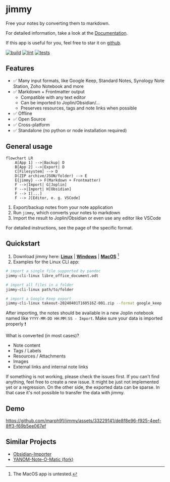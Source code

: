# jimmy

Free your notes by converting them to markdown.

For detailed information, take a look at the [Documentation](https://marph91.github.io/jimmy/).

If this app is useful for you, feel free to star it on [github](https://github.com/marph91/jimmy).

[![build](https://github.com/marph91/jimmy/actions/workflows/build.yml/badge.svg)](https://github.com/marph91/jimmy/actions/workflows/build.yml)
[![lint](https://github.com/marph91/jimmy/actions/workflows/lint.yml/badge.svg)](https://github.com/marph91/jimmy/actions/workflows/lint.yml)
[![tests](https://github.com/marph91/jimmy/actions/workflows/tests.yml/badge.svg)](https://github.com/marph91/jimmy/actions/workflows/tests.yml)

## Features

- ✅ Many input formats, like Google Keep, Standard Notes, Synology Note Station, Zoho Notebook and more
- ✅ Markdown + Frontmatter output
    - Compatible with any text editor
    - Can be imported to Joplin/Obsidian/...
    - Preserves resources, tags and note links when possible
- ✅ Offline
- ✅ Open Source
- ✅ Cross-platform
- ✅ Standalone (no python or node installation required)

## General usage

```mermaid
flowchart LR
    A[App 1] -->|Backup| D
    B[App 2] -->|Export| D
    C[Filesystem] --> D
    D(ZIP archive/JSON/folder) --> E
    E{jimmy} --> F(Markdown + Frontmatter)
    F -->|Import| G[Joplin]
    F -->|Import| H[Obsidian]
    F --> I[...]
    F --> J[Editor, e. g. VSCode]
```

1. Export/backup notes from your note application
2. Run `jimmy`, which converts your notes to markdown
3. Import the result to Joplin/Obsidian or even use any editor like VSCode

For detailed instructions, see the page of the specific format.

## Quickstart

1. Download jimmy here: [**Linux**](https://github.com/marph91/jimmy/releases/latest/download/jimmy-cli-linux) | [**Windows**](https://github.com/marph91/jimmy/releases/latest/download/jimmy-cli-windows.exe) | [**MacOS**](https://github.com/marph91/jimmy/releases/latest/download/jimmy-cli-darwin) [^macos]
2. Examples for the Linux CLI app:

```bash
# import a single file supported by pandoc
jimmy-cli-linux libre_office_document.odt

# import all files in a folder
jimmy-cli-linux path/to/folder

# import a Google Keep export
jimmy-cli-linux takeout-20240401T160516Z-001.zip --format google_keep
```

After importing, the notes should be available in a new Joplin notebook named like `YYYY-MM-DD HH:MM:SS - Import`. Make sure your data is imported properly :exclamation:

What is converted (in most cases)?

- Note content
- Tags / Labels
- Resources / Attachments
- Images
- External links and internal note links

If something is not working, please check the issues first. If you can't find anything, feel free to create a new issue. It might be just not implemented yet or a regression. On the other side, the exported data can be sparse. In that case it's not possible to transfer the data with jimmy.

[^macos]: The MacOS app is untested.

## Demo

<https://github.com/marph91/jimmy/assets/33229141/de8f8e96-f925-4eef-8ff3-f69b5ee067ef>

## Similar Projects

- [Obsidian-Importer](https://github.com/obsidianmd/obsidian-importer)
- [YANOM-Note-O-Matic (fork)](https://github.com/stereohorse/YANOM-Note-O-Matic)
